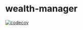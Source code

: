 # wealth-manager

[![codecov](https://codecov.io/gh/sri-akshat/wealth-manager/graph/badge.svg?token=78ZRSI3PVO)](https://codecov.io/gh/sri-akshat/wealth-manager)
